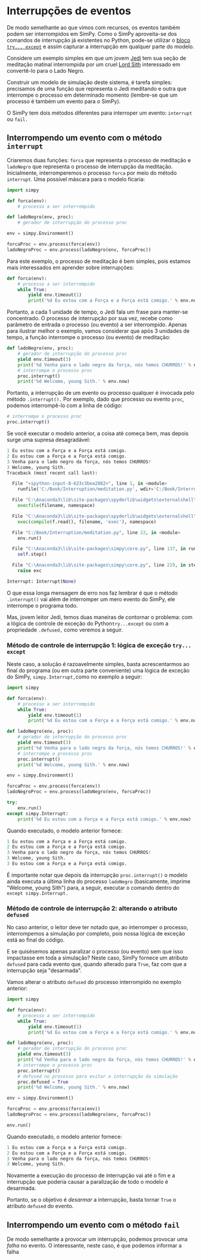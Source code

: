 # Interrupções de eventos

De modo semelhante ao que vimos com recursos, os eventos também podem ser interrompidos em SimPy. Como o SimPy aproveita-se dos comandos de interrupção já existentes no Python, pode-se utilizar o [bloco `try... except`](https://docs.python.org/3.5/tutorial/errors.html) e assim capturar a interrupção em qualquer parte do modelo.

Considere um exemplo simples em que um jovem [Jedi](https://pt.wikipedia.org/wiki/Jedi) tem sua seção de meditação matinal interrompida por um cruel [Lord Sith](https://pt.wikipedia.org/wiki/Sith) interessado em convertê-lo para o Lado Negro.

Construir um modelo de simulação deste sistema, é tarefa simples: precisamos de uma função que representa o Jedi meditando e outra que interrompe o processo em determinado momento \(lembre-se que um processo é também um evento para o SimPy\).

O SimPy tem dois métodos diferentes para interroper um evento: `interrupt` ou `fail.`

## Interrompendo um evento com o método `interrupt`

Criaremos duas funções: `forca` que representa o processo de meditação e `ladoNegro` que representa o processo de interrupção da meditação. Inicialmente, interromperemos o processo `forca` por meio do método `interrupt`. Uma possível máscara para o modelo ficaria:

```python
import simpy

def forca(env):
    # processo a ser interrompido

def ladoNegro(env, proc):
    # gerador de interrupção do processo proc

env = simpy.Environment()

forcaProc = env.process(forca(env))
ladoNegroProc = env.process(ladoNegro(env, forcaProc))
```

Para este exemplo, o processo de meditação é bem simples, pois estamos mais interessados em aprender sobre interrupções:

```python
def forca(env):
    # processo a ser interrompido
    while True:
        yield env.timeout(1)
        print('%d Eu estou com a Força e a Força está comigo.' % env.now)
```

Portanto, a cada 1 unidade de tempo, o Jedi fala um frase para manter-se concentrado. O processo de interrupção por sua vez, recebe como parâmetro de entrada o processo \(ou evento\) a ser interrompido. Apenas para ilustrar melhor o exemplo, vamos considerar que após 3 unidades de tempo, a função interrompe o processo \(ou evento\) de meditação:

```python
def ladoNegro(env, proc):
    # gerador de interrupção do processo proc
    yield env.timeout(3)
    print('%d Venha para o lado negro da força, nós temos CHURROS!' % env.now)
    # interrompe o processo proc
    proc.interrupt()
    print('%d Welcome, young Sith.' % env.now)
```

Portanto, a interrupção de um evento ou processo qualquer é invocada pelo método `.interrupt().` Por exemplo, dado que processo ou evento `proc`, podemos interrompê-lo com a linha de código:

```python
# interrompe o processo proc
proc.interrupt()
```

Se você executar o modelo anterior, a coisa até começa bem, mas depois surge uma supresa desagradável:

```python
1 Eu estou com a Força e a Força está comigo.
2 Eu estou com a Força e a Força está comigo.
3 Venha para o lado negro da força, nós temos CHURROS!
3 Welcome, young Sith.
Traceback (most recent call last):

  File "<ipython-input-8-623c3bea2882>", line 1, in <module>
    runfile('C:/Book/Interruption/meditation.py', wdir='C:/Book/Interruption/')

  File "C:\Anaconda3\lib\site-packages\spyderlib\widgets\externalshell\sitecustomize.py", line 714, in runfile
    execfile(filename, namespace)

  File "C:\Anaconda3\lib\site-packages\spyderlib\widgets\externalshell\sitecustomize.py", line 89, in execfile
    exec(compile(f.read(), filename, 'exec'), namespace)

  File "C:/Book/Interruption/meditation.py", line 22, in <module>
    env.run()

  File "C:\Anaconda3\lib\site-packages\simpy\core.py", line 137, in run
    self.step()

  File "C:\Anaconda3\lib\site-packages\simpy\core.py", line 229, in step
    raise exc

Interrupt: Interrupt(None)
```

O que essa longa mensagem de erro nos faz lembrar é que o método `.interrupt()` vai além de interromper um mero evento do SimPy, ele interrompe o programa todo.

Mas, jovem leitor Jedi, temos duas maneiras de contornar o problema: com a lógica de controle de exceção do Python`try...except` ou com a propriedade `.defused,` como veremos a seguir.

### Método de controle de interrupção 1: lógica de exceção `try... except`

Neste caso, a solução é razoavelmente simples, basta acrescentarmos ao final do programa \(ou em outra parte conveniente\) uma lógica de exceção do SimPy, `simpy.Interrupt,`como no exemplo a seguir:

```python
import simpy

def forca(env):
    # processo a ser interrompido
    while True:
        yield env.timeout(1)
        print('%d Eu estou com a Força e a Força está comigo.' % env.now)

def ladoNegro(env, proc):
    # gerador de interrupção do processo proc
    yield env.timeout(3)
    print('%d Venha para o lado negro da força, nós temos CHURROS!' % env.now)
    # interrompe o processo proc
    proc.interrupt()
    print('%d Welcome, young Sith.' % env.now)

env = simpy.Environment()

forcaProc = env.process(forca(env))
ladoNegroProc = env.process(ladoNegro(env, forcaProc))

try:
    env.run()
except simpy.Interrupt:
    print('%d Eu estou com a Força e a Força está comigo.' % env.now)
```

Quando executado, o modelo anterior fornece:

```python
1 Eu estou com a Força e a Força está comigo.
2 Eu estou com a Força e a Força está comigo.
3 Venha para o lado negro da força, nós temos CHURROS!
3 Welcome, young Sith.
3 Eu estou com a Força e a Força está comigo.
```

É importante notar que depois da interrupção `proc.interrupt()` o modelo ainda executa a última linha do processo `ladoNegro` \(basicamente, imprime "Welcome, young Sith"\) para, a seguir, executar o comando dentro do `except simpy.Interrupt.`

### Método de controle de interrupção 2: alterando o atributo `defused`

No caso anterior, o leitor deve ter notado que, ao interromper o processo, interrompemos a simulação por completo, pois nossa lógica de exceção está ao final do código.

E se quisésemos apenas paralizar o processo \(ou evento\) sem que isso impactasse em toda a simulação? Neste caso, SimPy fornece um atributo `defused` para cada evento que, quando alterado para `True`, faz com que a interrupção seja "desarmada".

Vamos alterar o atributo `defused` do processo interrompido no exemplo anterior:

```python
import simpy

def forca(env):
    # processo a ser interrompido
    while True:
        yield env.timeout(1)
        print('%d Eu estou com a Força e a Força está comigo.' % env.now)

def ladoNegro(env, proc):
    # gerador de interrupção do processo proc
    yield env.timeout(3)
    print('%d Venha para o lado negro da força, nós temos CHURROS!' % env.now)
    # interrompe o processo proc
    proc.interrupt()
    # defused no processo para evitar a interrupção da simulação
    proc.defused = True
    print('%d Welcome, young Sith.' % env.now)

env = simpy.Environment()

forcaProc = env.process(forca(env))
ladoNegroProc = env.process(ladoNegro(env, forcaProc))

env.run()
```

Quando executado, o modelo anterior fornece:

```python
1 Eu estou com a Força e a Força está comigo.
2 Eu estou com a Força e a Força está comigo.
3 Venha para o lado negro da força, nós temos CHURROS!
3 Welcome, young Sith.
```

Novamente a execução do processo de interrupção vai até o fim e a interrupção que poderia causar a paralização de todo o modelo é desarmada.

Portanto, se o objetivo é _desarmar_ a interrupção, basta tornar `True` o atributo `defused` do evento.

## Interrompendo um evento com o método `fail`

De modo semelhante a provocar um interrupção, podemos provocar uma _falha_ no evento. O interessante, neste caso, é que podemos informar a falha

